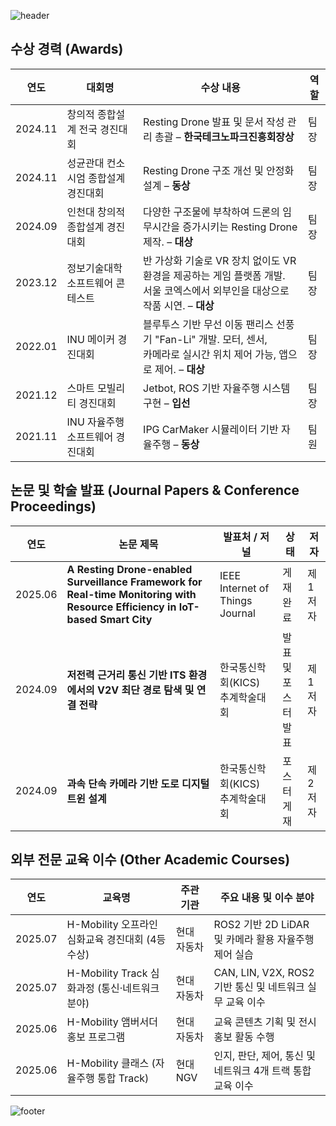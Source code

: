 ![header](https://capsule-render.vercel.app/api?type=waving&color=gradient&height=180&section=header&text=🚙%20Hyeongjin%20Kim%20🤖&fontSize=40)


## 수상 경력 (Awards)

| 연도       | 대회명                                     | 수상 내용                                                | 역할   |
|------------|-------------------------------------------------|---------------------------------------------------------------------|--------|
| 2024.11    | 창의적 종합설계 전국 경진대회               | Resting Drone 발표 및 문서 작성 관리 총괄 – **한국테크노파크진흥회장상** | 팀장   |
| 2024.11    | 성균관대 컨소시엄 종합설계 경진대회         | Resting Drone 구조 개선 및 안정화 설계 – **동상**                     | 팀장   |
| 2024.09    | 인천대 창의적 종합설계 경진대회             | 다양한 구조물에 부착하여 드론의 임무시간을 증가시키는 Resting Drone 제작. – **대상**                 | 팀장   |
| 2023.12    | 정보기술대학 소프트웨어 콘테스트            |  반 가상화 기술로 VR 장치 없이도 VR 환경을 제공하는 게임 플랫폼 개발. <br>서울 코엑스에서 외부인을 대상으로 작품 시연. – **대상**         | 팀장   |
| 2022.01    | INU 메이커 경진대회                         |블루투스 기반 무선 이동 팬리스 선풍기 "Fan-Li" 개발. 모터, 센서, <br>카메라로 실시간 위치 제어 가능, 앱으로 제어.  – **대상**           | 팀장   |
| 2021.12    | 스마트 모빌리티 경진대회                    | Jetbot, ROS 기반 자율주행 시스템 구현 – **입선**             | 팀장   |
| 2021.11    | INU 자율주행 소프트웨어 경진대회            | IPG CarMaker 시뮬레이터 기반 자율주행 – **동상**             | 팀원   |



## 논문 및 학술 발표 (Journal Papers & Conference Proceedings)

| 연도 | 논문 제목                                                                      | 발표처 / 저널                         | 상태               | 저자   |
|------|------------------------------------------------------------------|----------------------------------------|--------------------|--------|
| 2025.06 | **A Resting Drone-enabled Surveillance Framework for Real-time Monitoring with Resource Efficiency in IoT-based Smart City** | IEEE Internet of Things Journal | 게재 완료  | 제1저자 |
| 2024.09 | **저전력 근거리 통신 기반 ITS 환경에서의 V2V 최단 경로 탐색 및 연결 전략**                   | 한국통신학회(KICS)<br> 추계학술대회         | 발표 및 <br>포스터 발표  | 제1저자 |
| 2024.09 | **과속 단속 카메라 기반 도로 디지털 트윈 설계**                                            | 한국통신학회(KICS)<br> 추계학술대회         | 포스터 게재         | 제2저자 |



## 외부 전문 교육 이수 (Other Academic Courses)

| 연도       | 교육명                                           | 주관 기관     | 주요 내용 및 이수 분야                                        |
|------------|--------------------------------------------------|----------------|---------------------------------------------------------------|
| 2025.07    | H-Mobility 오프라인 심화교육 경진대회 (4등 수상)   | 현대<br>자동차      | ROS2 기반 2D LiDAR 및 카메라 활용 자율주행 제어 실습             |
| 2025.07    | H-Mobility Track 심화과정 (통신·네트워크 분야)     | 현대<br>자동차      | CAN, LIN, V2X, ROS2 기반 통신 및 네트워크 실무 교육 이수         |
| 2025.06    | H-Mobility 앰버서더 홍보 프로그램                 | 현대<br>자동차      | 교육 콘텐츠 기획 및 전시 홍보 활동 수행                         |
| 2025.06    | H-Mobility 클래스 (자율주행 통합 Track)           | 현대NGV         | 인지, 판단, 제어, 통신 및 네트워크 4개 트랙 통합 교육 이수       |


![footer](https://capsule-render.vercel.app/api?type=waving&color=gradient&height=180&section=footer)
